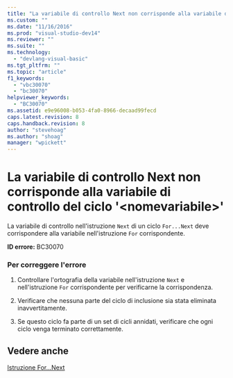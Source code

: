 ```yaml
---
title: "La variabile di controllo Next non corrisponde alla variabile di controllo del ciclo &#39;&lt;nomevariabile&gt;&#39; | Microsoft Docs"
ms.custom: ""
ms.date: "11/16/2016"
ms.prod: "visual-studio-dev14"
ms.reviewer: ""
ms.suite: ""
ms.technology: 
  - "devlang-visual-basic"
ms.tgt_pltfrm: ""
ms.topic: "article"
f1_keywords: 
  - "vbc30070"
  - "bc30070"
helpviewer_keywords: 
  - "BC30070"
ms.assetid: e9e96008-b053-4fa0-8966-decaad99fecd
caps.latest.revision: 8
caps.handback.revision: 8
author: "stevehoag"
ms.author: "shoag"
manager: "wpickett"
---
```

# La variabile di controllo Next non corrisponde alla variabile di controllo del ciclo &#39;&lt;nomevariabile&gt;&#39;
La variabile di controllo nell'istruzione `Next` di un ciclo `For...Next` deve corrispondere alla variabile nell'istruzione `For` corrispondente.  
  
 **ID errore:** BC30070  
  
### Per correggere l'errore  
  
1.  Controllare l'ortografia della variabile nell'istruzione `Next` e nell'istruzione `For` corrispondente per verificarne la corrispondenza.  
  
2.  Verificare che nessuna parte del ciclo di inclusione sia stata eliminata inavvertitamente.  
  
3.  Se questo ciclo fa parte di un set di cicli annidati, verificare che ogni ciclo venga terminato correttamente.  
  
## Vedere anche  
 [Istruzione For...Next](/dotnet/visual-basic/language-reference/statements/for-next-statement)